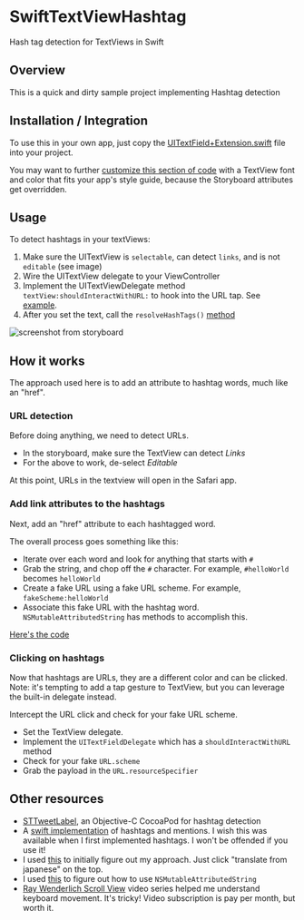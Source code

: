 # SwiftTextViewHashtag
Hash tag detection for TextViews in Swift

## Overview

This is a quick and dirty sample project implementing Hashtag detection

## Installation / Integration

To use this in your own app, just copy the [UITextField+Extension.swift](https://github.com/ThornTechPublic/SwiftTextViewHashtag/blob/master/textViewSample/UITextField%2BExtension.swift) file into your project.

You may want to further [customize this section of code](https://github.com/ThornTechPublic/SwiftTextViewHashtag/blob/master/textViewSample/UITextField%2BExtension.swift#L27) with a TextView font and color that fits your app's style guide, because the Storyboard attributes get overridden.

## Usage

To detect hashtags in your textViews:

1. Make sure the UITextView is `selectable`, can detect `links`, and is not `editable` (see image)
1. Wire the UITextView delegate to your ViewController
1. Implement the UITextViewDelegate method `textView:shouldInteractWithURL:` to hook into the URL tap.  See [example](https://github.com/ThornTechPublic/SwiftTextViewHashtag/blob/master/textViewSample/ViewController.swift#L164).
1. After you set the text, call the `resolveHashTags()` [method](https://github.com/ThornTechPublic/SwiftTextViewHashtag/blob/master/textViewSample/TextCell.swift#L17)

![screenshot from storyboard](https://github.com/ThornTechPublic/SwiftTextViewHashtag/blob/master/GitHubImages/UITextViewStoryboard.png)

## How it works

The approach used here is to add an attribute to hashtag words, much like an "href".  

### URL detection

Before doing anything, we need to detect URLs.  
* In the storyboard, make sure the TextView can detect *Links*
* For the above to work, de-select *Editable*

At this point, URLs in the textview will open in the Safari app.

### Add link attributes to the hashtags

Next, add an "href" attribute to each hashtagged word.  

The overall process goes something like this:
* Iterate over each word and look for anything that starts with `#`
* Grab the string, and chop off the `#` character.  For example, `#helloWorld` becomes `helloWorld`
* Create a fake URL using a fake URL scheme.  For example, `fakeScheme:helloWorld`
* Associate this fake URL with the hashtag word.  `NSMutableAttributedString` has methods to accomplish this.

[Here's the code](https://github.com/ribl/SwiftTextViewHashtag/blob/master/textViewSample/UITextField%2BExtension.swift#L13)

### Clicking on hashtags

Now that hashtags are URLs, they are a different color and can be clicked.  Note: it's tempting to add a tap gesture to TextView, but you can leverage the built-in delegate instead.

Intercept the URL click and check for your fake URL scheme.  
* Set the TextView delegate.  
* Implement the `UITextFieldDelegate` which has a `shouldInteractWithURL` method 
* Check for your fake `URL.scheme` 
* Grab the payload in the `URL.resourceSpecifier`

## Other resources

* [STTweetLabel](https://github.com/SebastienThiebaud/STTweetLabel), an Objective-C CocoaPod for hashtag detection
* A [swift implementation](https://yeti.co/blog/hashtags-and-mentions/) of hashtags and mentions.  I wish this was available when I first implemented hashtags.  I won't be offended if you use it!  
* I used [this](http://kishikawakatsumi.hatenablog.com/entry/20130605/1370370925) to initially figure out my approach.  Just click "translate from japanese" on the top.
* I used [this](http://stackoverflow.com/questions/11547919/check-if-string-contains-a-hashtag-and-then-change-hashtag-color) to figure out how to use `NSMutableAttributedString`
* [Ray Wenderlich Scroll View](http://www.raywenderlich.com/video-tutorials#swiftscrollview) video series helped me understand keyboard movement.  It's tricky!  Video subscription is pay per month, but worth it.
